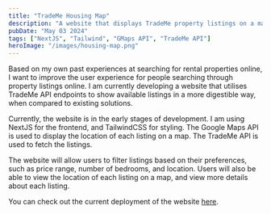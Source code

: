 ```yaml
---
title: "TradeMe Housing Map"
description: "A website that displays TradeMe property listings on a map, using NextJS.            Development is still ongoing."
pubDate: "May 03 2024"
tags: ["NextJS", "Tailwind", "GMaps API", "TradeMe API"]
heroImage: "/images/housing-map.png"
---
```


Based on my own past experiences at searching for rental properties online, I want to improve the
user experience for people searching through property listings online. I am currently developing a
website that utilises TradeMe API endpoints to show available listings in a more digestible way, when compared to existing solutions.

Currently, the website is in the early stages of development. I am using NextJS for the frontend, and TailwindCSS for styling. The Google Maps API is used to display the location of each listing on a map. The TradeMe API is used to fetch the listings.

The website will allow users to filter listings based on their preferences, such as price range, number of bedrooms, and location. Users will also be able to view the location of each listing on a map, and view more details about each listing.

You can check out the current deployment of the website [here](https://housing-map.vercel.app/).
